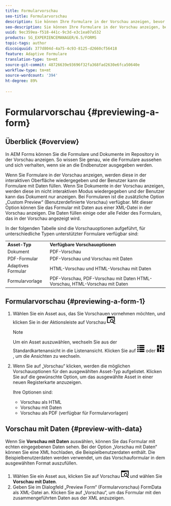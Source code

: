 ```yaml
---
title: Formularvorschau
seo-title: Formularvorschau
description: Sie können Ihre Formulare in der Vorschau anzeigen, bevor Sie sie veröffentlichen oder aktivieren, um sicherzustellen, dass sie den Erwartungen entsprechen. Vorschauoptionen variieren abhängig von den unterstützten Formulartypen.
seo-description: Sie können Ihre Formulare in der Vorschau anzeigen, bevor Sie sie veröffentlichen oder aktivieren, um sicherzustellen, dass sie den Erwartungen entsprechen. Vorschauoptionen variieren abhängig von den unterstützten Formulartypen.
uuid: 9ec359ea-f518-441c-9c3d-e3c1ea07a532
products: SG_EXPERIENCEMANAGER/6.5/FORMS
topic-tags: author
discoiquuid: 377d804d-4a75-4c93-8125-d2660cf56418
feature: Adaptive Formulare
translation-type: tm+mt
source-git-commit: 48726639e93696f32fa368fad2630e6fca50640e
workflow-type: tm+mt
source-wordcount: '394'
ht-degree: 89%

---
```



# Formularvorschau {#previewing-a-form}

## Überblick {#overview}

In AEM Forms können Sie die Formulare und Dokumente im Repository in der Vorschau anzeigen. So wissen Sie genau, wie die Formulare aussehen und sich verhalten, wenn sie an die Endbenutzer ausgegeben werden.

Wenn Sie Formulare in der Vorschau anzeigen, werden diese in der interaktiven Oberfläche wiedergegeben und der Benutzer kann die Formulare mit Daten füllen. Wenn Sie Dokumente in der Vorschau anzeigen, werden diese im nicht interaktiven Modus wiedergegeben und der Benutzer kann das Dokument nur anzeigen. Bei Formularen ist die zusätzliche Option „Custom Preview“ (Benutzerdefinierte Vorschau) verfügbar. Mit dieser Option können Sie das Formular mit Daten aus einer XML-Datei in der Vorschau anzeigen. Die Daten füllen einige oder alle Felder des Formulars, das in der Vorschau angezeigt wird.

In der folgenden Tabelle sind die Vorschauoptionen aufgeführt, für unterschiedliche Typen unterstützter Formulare verfügbar sind:

<table>
 <tbody>
  <tr>
   <td><strong>Asset-Typ</strong><br /> </td>
   <td><strong>Verfügbare Vorschauoptionen</strong><br /> </td>
  </tr>
  <tr>
   <td>Dokument</td>
   <td>PDF-Vorschau</td>
  </tr>
  <tr>
   <td>PDF-Formular</td>
   <td>PDF-Vorschau und Vorschau mit Daten<br /> </td>
  </tr>
  <tr>
   <td>Adaptives Formular</td>
   <td>HTML-Vorschau und HTML-Vorschau mit Daten</td>
  </tr>
  <tr>
   <td>Formularvorlage</td>
   <td>PDF-Vorschau, PDF-Vorschau mit Daten HTML-Vorschau, HTML-Vorschau mit Daten<br />  </td>
  </tr>
 </tbody>
</table>

## Formularvorschau {#previewing-a-form-1}

1. Wählen Sie ein Asset aus, das Sie Vorschauen vornehmen möchten, und klicken Sie in der Aktionsleiste auf Vorschau ![aem6forms_Vorschau](assets/aem6forms_preview.png).

   >[!NOTE]
   >
   >Um ein Asset auszuwählen, wechseln Sie aus der Standardkartenansicht in die Listenansicht. Klicken Sie auf ![aem6forms_viewlist](assets/aem6forms_viewlist.png) oder ![aem6forms_viewcard](assets/aem6forms_viewcard.png), um die Ansichten zu wechseln.

1. Wenn Sie auf „Vorschau“ klicken, werden die möglichen Vorschauoptionen für den ausgewählten Asset-Typ aufgelistet. Klicken Sie auf die gewünschte Option, um das ausgewählte Asset in einer neuen Registerkarte anzuzeigen.

   Ihre Optionen sind:

   * Vorschau als HTML
   * Vorschau mit Daten
   * Vorschau als PDF (verfügbar für Formularvorlagen)

## Vorschau mit Daten {#preview-with-data}

Wenn Sie **Vorschau mit Daten** auswählen, können Sie das Formular mit echten eingegebenen Daten sehen. Bei der Option „Vorschau mit Daten“ können Sie eine XML hochladen, die Beispielbenutzerdaten enthält. Die Beispielbenutzerdaten werden verwendet, um das Vorschauformular in dem ausgewählten Format auszufüllen.

1. Wählen Sie ein Asset aus, klicken Sie auf Vorschau ![aem6forms_Vorschau](assets/aem6forms_preview.png) und wählen Sie **Vorschau mit Daten**.
1. Geben Sie im Dialogfeld „Preview Form“ (Formularvorschau) FormData als XML-Datei an. Klicken Sie auf „Vorschau“, um das Formular mit den zusammengeführten Daten aus der XML anzuzeigen.

